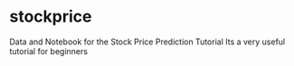 # stockprice
Data and Notebook for the Stock Price Prediction Tutorial
Its a very useful tutorial for beginners
